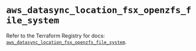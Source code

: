 # `aws_datasync_location_fsx_openzfs_file_system`

Refer to the Terraform Registry for docs: [`aws_datasync_location_fsx_openzfs_file_system`](https://registry.terraform.io/providers/hashicorp/aws/6.13.0/docs/resources/datasync_location_fsx_openzfs_file_system).
